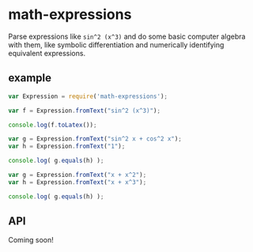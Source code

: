 # math-expressions

Parse expressions like `sin^2 (x^3)` and do some basic computer
algebra with them, like symbolic differentiation and numerically
identifying equivalent expressions.

## example

```JavaScript
var Expression = require('math-expressions');

var f = Expression.fromText("sin^2 (x^3)");

console.log(f.toLatex());

var g = Expression.fromText("sin^2 x + cos^2 x");
var h = Expression.fromText("1");

console.log( g.equals(h) );

var g = Expression.fromText("x + x^2");
var h = Expression.fromText("x + x^3");

console.log( g.equals(h) );
```

## API

Coming soon!
